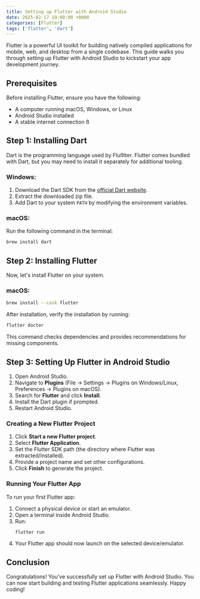 ```yaml
---
title: Setting up Flutter with Android Studio
date: 2025-02-17 19:00:00 +0000
categories: [Flutter]
tags: ['flutter', 'dart']
---
```


Flutter is a powerful UI toolkit for building natively compiled applications for mobile, web, and desktop from a single codebase. This guide walks you through setting up Flutter with Android Studio to kickstart your app development journey.

## Prerequisites
Before installing Flutter, ensure you have the following:
- A computer running macOS, Windows, or Linux
- Android Studio installed
- A stable internet connection
ß
## Step 1: Installing Dart
Dart is the programming language used by Flußtter. Flutter comes bundled with Dart, but you may need to install it separately for additional tooling.

### Windows:
1. Download the Dart SDK from the [official Dart website](https://dart.dev/get-dart).
2. Extract the downloaded zip file.
3. Add Dart to your system `PATH` by modifying the environment variables.

### macOS:
Run the following command in the terminal:
```sh
brew install dart
```

## Step 2: Installing Flutter
Now, let's install Flutter on your system.


### macOS:
```sh
brew install --cask flutter
```


After installation, verify the installation by running:
```sh
flutter doctor
```
This command checks dependencies and provides recommendations for missing components.

## Step 3: Setting Up Flutter in Android Studio
1. Open Android Studio.
2. Navigate to **Plugins** (File → Settings → Plugins on Windows/Linux, Preferences → Plugins on macOS).
3. Search for **Flutter** and click **Install**.
4. Install the Dart plugin if prompted.
5. Restart Android Studio.

### Creating a New Flutter Project
1. Click **Start a new Flutter project**.
2. Select **Flutter Application**.
3. Set the Flutter SDK path (the directory where Flutter was extracted/installed).
4. Provide a project name and set other configurations.
5. Click **Finish** to generate the project.

### Running Your Flutter App
To run your first Flutter app:
1. Connect a physical device or start an emulator.
2. Open a terminal inside Android Studio.
3. Run:
   ```sh
   flutter run
   ```
4. Your Flutter app should now launch on the selected device/emulator.

## Conclusion
Congratulations! You’ve successfully set up Flutter with Android Studio. You can now start building and testing Flutter applications seamlessly. Happy coding!

